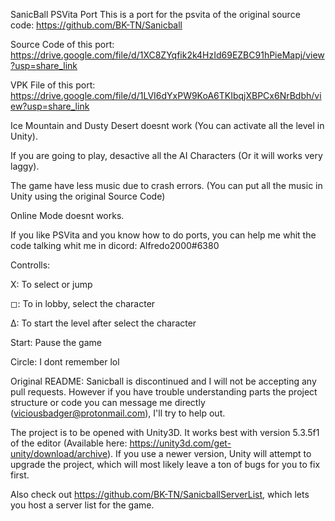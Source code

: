 SanicBall PSVita Port
This is a port for the psvita of the original source code: https://github.com/BK-TN/Sanicball

Source Code of this port: https://drive.google.com/file/d/1XC8ZYqfik2k4HzId69EZBC91hPieMapj/view?usp=share_link

VPK File of this port: https://drive.google.com/file/d/1LVI6dYxPW9KoA6TKIbqjXBPCx6NrBdbh/view?usp=share_link

Ice Mountain and Dusty Desert doesnt work (You can activate all the level in Unity).

If you are going to play, desactive all the AI Characters (Or it will works very laggy).

The game have less music due to crash errors. (You can put all the music in Unity using the original Source Code)

Online Mode doesnt works.

If you like PSVita and you know how to do ports, you can help me whit the code talking whit me in dicord: Alfredo2000#6380

Controlls:

X: To select or jump

◻: To in lobby, select the character

Δ: To start the level after select the character

Start: Pause the game

Circle: I dont remember lol

Original README:
Sanicball is discontinued and I will not be accepting any pull requests. However if you have trouble understanding parts the project structure or code you can message me directly (viciousbadger@protonmail.com), I'll try to help out.

The project is to be opened with Unity3D. It works best with version 5.3.5f1 of the editor (Available here: https://unity3d.com/get-unity/download/archive). If you use a newer version, Unity will attempt to upgrade the project, which will most likely leave a ton of bugs for you to fix first.

Also check out https://github.com/BK-TN/SanicballServerList, which lets you host a server list for the game.
